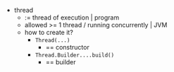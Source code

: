 * thread
  * := thread of execution | program
  * allowed >= 1 thread / running concurrently | JVM
  * how to create it?
    * `Thread(...)`
      * == constructor
    * `Thread.Builder....build()`
      * == builder
